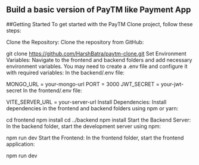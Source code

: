 
## Build a basic version of PayTM like Payment App


##Getting Started
To get started with the PayTM Clone project, follow these steps:

Clone the Repository: Clone the repository from GitHub:

git clone https://github.com/HarshBatra/paytm-clone.git
Set Environment Variables: Navigate to the frontend and backend folders and add necessary environment variables. You may need to create a .env file and configure it with required variables: In the backend/.env file:

MONGO_URL = your-mongo-url
PORT = 3000
JWT_SECRET = your-jwt-secret
In the frontend/.env file:

VITE_SERVER_URL = your-server-url
Install Dependencies: Install dependencies in the frontend and backend folders using npm or yarn:

cd frontend
npm install
cd ../backend
npm install
Start the Backend Server: In the backend folder, start the development server using npm:

npm run dev
Start the Frontend: In the frontend folder, start the frontend application:

npm run dev
